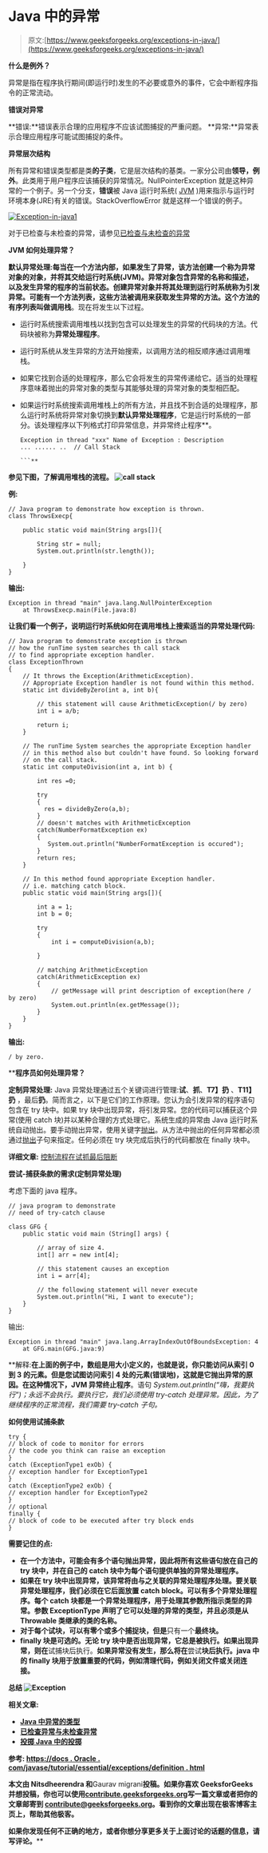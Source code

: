 # Java 中的异常

> 原文:[https://www.geeksforgeeks.org/exceptions-in-java/](https://www.geeksforgeeks.org/exceptions-in-java/)

**什么是例外？**

异常是指在程序执行期间(即运行时)发生的不必要或意外的事件，它会中断程序指令的正常流动。

**错误对异常**

**错误:**错误表示合理的应用程序不应该试图捕捉的严重问题。
**异常:**异常表示合理应用程序可能试图捕捉的条件。

**异常层次结构**

所有异常和错误类型都是类**的子类**，它是层次结构的基类。一家分公司由**领导，例外**。此类用于用户程序应该捕获的异常情况。NullPointerException 就是这种异常的一个例子。另一个分支，**错误**被 Java 运行时系统( [JVM](https://www.geeksforgeeks.org/jvm-works-jvm-architecture/) )用来指示与运行时环境本身(JRE)有关的错误。StackOverflowError 就是这样一个错误的例子。

[![Exception-in-java1](img/510b02e6d3e1f997fae77e4d05f215b8.png)](https://media.geeksforgeeks.org/wp-content/uploads/Exception-in-java1.png)

对于已检查与未检查的异常，请参见[已检查与未检查的异常](https://www.geeksforgeeks.org/checked-vs-unchecked-exceptions-in-java/)

**JVM 如何处理异常？**

**默认异常处理:**每当在一个方法内部，如果发生了异常，该方法创建一个称为异常对象的对象，并将其交给运行时系统(JVM)。异常对象包含异常的名称和描述，以及发生异常的程序的当前状态。创建异常对象并将其处理到运行时系统称为引发异常。可能有一个方法列表，这些方法被调用来获取发生异常的方法。这个方法的有序列表叫做**调用栈**。现在将发生以下过程。

*   运行时系统搜索调用堆栈以找到包含可以处理发生的异常的代码块的方法。代码块被称为**异常处理程序**。
*   运行时系统从发生异常的方法开始搜索，以调用方法的相反顺序通过调用堆栈。
*   如果它找到合适的处理程序，那么它会将发生的异常传递给它。适当的处理程序意味着抛出的异常对象的类型与其能够处理的异常对象的类型相匹配。
*   如果运行时系统搜索调用堆栈上的所有方法，并且找不到合适的处理程序，那么运行时系统将异常对象切换到**默认异常处理程序**，它是运行时系统的一部分。该处理程序以下列格式打印异常信息，并异常终止程序**。

    ```
    Exception in thread "xxx" Name of Exception : Description
    ... ...... ..  // Call Stack

    ```** 

**参见下图，了解调用堆栈的流程。
![call stack](img/45a2c2bb0d67e9c75f42e4e4b8b80f8a.png)**

****例**:**

```
// Java program to demonstrate how exception is thrown.
class ThrowsExecp{

    public static void main(String args[]){

        String str = null;
        System.out.println(str.length());

    }
}
```

**输出:**

```
Exception in thread "main" java.lang.NullPointerException
    at ThrowsExecp.main(File.java:8) 
```

**让我们看一个例子，说明运行时系统如何在调用堆栈上搜索适当的异常处理代码:**

```
// Java program to demonstrate exception is thrown
// how the runTime system searches th call stack
// to find appropriate exception handler.
class ExceptionThrown
{
    // It throws the Exception(ArithmeticException).
    // Appropriate Exception handler is not found within this method.
    static int divideByZero(int a, int b){

        // this statement will cause ArithmeticException(/ by zero)
        int i = a/b; 

        return i;
    }

    // The runTime System searches the appropriate Exception handler
    // in this method also but couldn't have found. So looking forward
    // on the call stack.
    static int computeDivision(int a, int b) {

        int res =0;

        try
        {
          res = divideByZero(a,b);
        }
        // doesn't matches with ArithmeticException
        catch(NumberFormatException ex)
        {
           System.out.println("NumberFormatException is occured"); 
        }
        return res;
    }

    // In this method found appropriate Exception handler.
    // i.e. matching catch block.
    public static void main(String args[]){

        int a = 1;
        int b = 0;

        try
        {
            int i = computeDivision(a,b);

        }

        // matching ArithmeticException
        catch(ArithmeticException ex)
        {
            // getMessage will print description of exception(here / by zero)
            System.out.println(ex.getMessage());
        }
    }
}
```

**输出:**

```
/ by zero. 
```

 ****程序员如何处理异常？**

**定制异常处理:** Java 异常处理通过五个关键词进行管理:**试**、**抓**、**T7】扔** 、**T11】扔** ，最后**扔**。简而言之，以下是它们的工作原理。您认为会引发异常的程序语句包含在 try 块中。如果 try 块中出现异常，将引发异常。您的代码可以捕获这个异常(使用 catch 块)并以某种合理的方式处理它。系统生成的异常由 Java 运行时系统自动抛出。要手动抛出异常，使用关键字[抛出](https://www.geeksforgeeks.org/throw-throws-java/)。从方法中抛出的任何异常都必须通过[抛出](https://www.geeksforgeeks.org/throw-throws-java/)子句来指定。任何必须在 try 块完成后执行的代码都放在 finally 块中。

**详细文章:** [控制流程在试抓最后阻断](https://www.geeksforgeeks.org/flow-control-in-try-catch-finally-in-java/)

**尝试-捕获条款的需求(定制异常处理)**

考虑下面的 java 程序。

```
// java program to demonstrate 
// need of try-catch clause

class GFG {
    public static void main (String[] args) {

        // array of size 4.
        int[] arr = new int[4];

        // this statement causes an exception
        int i = arr[4];

        // the following statement will never execute
        System.out.println("Hi, I want to execute");
    }
}
```

输出:

```
Exception in thread "main" java.lang.ArrayIndexOutOfBoundsException: 4
    at GFG.main(GFG.java:9)

```

**解释:**在上面的例子中，数组是用大小定义的，也就是说，你只能访问从索引 0 到 3 的元素。但是您试图访问索引 4 处的元素(错误地)，这就是它抛出异常的原因。在这种情况下，JVM 异常终止程序**。语句 *System.out.println(“嗨，我要执行”)；*永远不会执行。要执行它，我们必须使用 try-catch 处理异常。因此，为了继续程序的正常流程，我们需要 try-catch 子句。**

****如何使用试捕条款****

```
try {
// block of code to monitor for errors
// the code you think can raise an exception
}
catch (ExceptionType1 exOb) {
// exception handler for ExceptionType1
}
catch (ExceptionType2 exOb) {
// exception handler for ExceptionType2
}
// optional
finally {
// block of code to be executed after try block ends
} 
```

****需要记住的点:****

*   **在一个方法中，可能会有多个语句抛出异常，因此将所有这些语句放在自己的 **try** 块中，并在自己的 **catch** 块中为每个语句提供单独的异常处理程序。**
*   **如果在 **try** 块中出现异常，该异常将由与之关联的异常处理程序处理。要关联异常处理程序，我们必须在它后面放置 **catch** block。可以有多个异常处理程序。每个 **catch** 块都是一个异常处理程序，用于处理其参数所指示类型的异常。参数 ExceptionType 声明了它可以处理的异常的类型，并且必须是从 **Throwable** 类继承的类的名称。**
*   **对于每个试块，可以有零个或多个捕捉块，但是**只有一个**最终块。**
*   **finally 块是可选的。无论 try 块中是否出现异常，它总是被执行。如果出现异常，则在**试捕块后执行。**如果异常没有发生，那么将在**尝试**块后执行。java 中的 finally 块用于放置重要的代码，例如清理代码，例如关闭文件或关闭连接。**

****总结**
![Exception](img/99d01dbafd74b5f5b6147ed340648da1.png)**

**相关文章:**

*   **[Java 中异常的类型](https://www.geeksforgeeks.org/types-of-exception-in-java-with-examples/)**
*   **[已检查异常与未检查异常](https://www.geeksforgeeks.org/checked-vs-unchecked-exceptions-in-java/)**
*   **[投掷 Java 中的投掷](https://www.geeksforgeeks.org/throw-throws-java/)**

**参考:
[https://docs . Oracle . com/javase/tutorial/essential/exceptions/definition . html](https://docs.oracle.com/javase/tutorial/essential/exceptions/definition.html)**

**本文由 **Nitsdheerendra** 和**Gaurav migrani**投稿。如果你喜欢 GeeksforGeeks 并想投稿，你也可以使用[contribute.geeksforgeeks.org](http://www.contribute.geeksforgeeks.org)写一篇文章或者把你的文章邮寄到 contribute@geeksforgeeks.org。看到你的文章出现在极客博客主页上，帮助其他极客。**

**如果你发现任何不正确的地方，或者你想分享更多关于上面讨论的话题的信息，请写评论。****